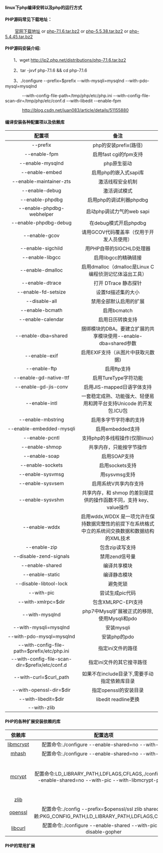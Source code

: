 #### linux下php编译安转以及php的运行方式

#### PHP源码常见下载地址：

&emsp;&emsp; [官网下载地址](http://php.net/downloads.php) or [php-7.1.6.tar.bz2](http://jp2.php.net/distributions/php-7.1.6.tar.bz2) or [php-5.5.38.tar.bz2](http://jp2.php.net/distributions/php-5.5.38.tar.bz2) or [php-5.4.45.tar.bz2](http://jp2.php.net/distributions/php-5.4.45.tar.bz2)

#### PHP源码安装介绍:

&emsp;&emsp;1、wget http://jp2.php.net/distributions/php-7.1.6.tar.bz2

&emsp;&emsp;2、tar -jxvf php-7.1.6 && cd php-7.1.6

&emsp;&emsp;3、./configure --prefix=$prefix --with-mysqli=mysqlnd --with-pdo-mysql=mysqlnd 

&emsp;&emsp;&emsp;&emsp;--with-config-file-path=/tmp/php/etc/php.ini --with-config-file-scan-dir=/tmp/php/etc/conf.d --with-libedit --enable-fpm

&emsp;&emsp;&emsp;&emsp;http://blog.csdn.net/juan083/article/details/51155880


#### 编译安装各种配置项以及依赖库

| 配置项 |备注|
|:--------:|:-------:|
|--prefix|php的安装prefix(路径)|
|--enable-fpm|启用fast cgi的fpm支持|
|--enable-mysqlnd|php原生驱动|
|--enable-embed|启用php的嵌入式sapi库|
|--enable-maintainer-zts|激活线程安全机制|
|--enable-debug|激活调试模式|
|--enable-phpdbg|启用php的调试利器phpdbg|
|--enable-phpdbg-webhelper|启动php调试力气的web sapi|
|--enable-phpdbg-debug|在debug模式开启phpdbg|
|--enable-gcov|请用GCOV代码覆盖率（仅用于开发人员使用）|
|--enable-sigchild|用PHP自带的SIGCHLD处理器|
|--enable-libgcc|启用libgcc的精确链接|
|--enable-dmalloc|启用dmalloc（dmalloc是Linux C编程侦测记忆体溢出工具）|
|--enable-dtrace| 打开 DTrace 静态探针|
|--enable-fd-setsize|设置fd描述集的大小|
|--disable-all|禁用全部默认启用的扩展|
|--enable-bcmath|启用bcmatch|
|--enable-calendar|启用日历转换支持|
|--enable-dba=shared|捆绑模块的DBA。要建立扩展的共享模块使用--enable-dba=shared参数|
|--enable-exif|启用EXIF支持（从图片中获取元数据)|
|--enable-ftp|启用ftp支持|
|--enable-gd-native-ttf|启用TureType字符功能|
|--enable-gd-jis-conv|启用JIS-mapped日语字体支持|
|--enable-intl|一套稳定成熟、功能强大、轻便易用和跨平台支持Unicode 的开发包.ICU包|
|--enable-mbstring|启用多字节字符串的支持|
|--enable-embedded-mysqli|启用embedded支持|
|--enable-pcntl|支持php的多线程操作(仅限linux)|
|--enable-shmop|共享内存，只能按字节操作|
|--enable-soap|启用SOAP支持|
|--enable-sockets|启用sockets支持|
|--enable-sysvmsg|用sysvmsg支持|
|--enable-sysvsem|启用系统V共享内存支持|
|--enable-sysvshm|共享内存，和 shmop 的差别是提供的操作函数不同，支持 key、value操作|
|--enable-wddx|启用wddx,WDDX 是一项允许在保持数据完整性的前提下在系统格式中立的系统间交换数据和数据结构的XML技术|
|--enable-zip|包含zip读写支持|
|--disable-zend-signals|禁用zend信号量|
|--enable-shared|编译共享模块|
|--enable-static|编译静态模块|
|--disable-libtool-lock |避免死锁|
|--with-pic | 尝试生成pic代码|
|--with-xmlrpc=$dir|包含XMLRPC-EPI支持|
|--with-mysqlnd|php7中Mysql扩展被正式的移除,使用Mysqli和pdo|
|--with-mysqli=mysqlnd|安装mysqli|
|--with-pdo-mysql=mysqlnd|安装php的pdo|
|--with-config-file-path=$prefix/etc/php.ini|指定ini文件的路径|
|--with-config-file-scan-dir=$prefix/etc/conf.d|指定ini文件的其它搜寻路径|
|--with-curl=$curl_path|如果不在include目录下,需要手动指定依赖库目录|
|--with-openssl-dir=$dir|指定openssl的安装目录|
|--with-libedit=$dir|libedit readline更换|
|--with-zlib||

#### PHP的各种扩展安装依赖的库
|依赖库|配置选项|备注|
|:-------:|:-------:|:-------:|
|[libmcrypt](ftp://mcrypt.hellug.gr/pub/crypto/mcrypt/libmcrypt/libmcrypt-2.5.7.tar.gz)|配置命令:./configure --enable-shared=no --with-pic|[网址](http://mcrypt.hellug.gr/lib/)|
|[mhash](https://jaist.dl.sourceforge.net/project/mhash/mhash/0.9.9.9/mhash-0.9.9.9.tar.bz2)|配置命令:./configure --enable-shared=no --with-pic|
|[mcrypt](http://iweb.dl.sourceforge.net/project/mcrypt/MCrypt/2.6.8/mcrypt-2.6.8.tar.gz)|配置命令:LD_LIBRARY_PATH,LDFLAGS,CFLAGS,./configure --enable-shared=no --with-pic --with-libmcrypt-prefix|依赖libmcrypt和mhash,mac中#include<malloc.h>需要改为#include<sys/malloc.h>|
|[zlib](https://jaist.dl.sourceforge.net/project/libpng/zlib/1.2.11/zlib-1.2.11.tar.gz)||[官网](http://www.zlib.net/)|
|[openssl](http://www.openssl.org/source/openssl-1.0.2h.tar.gz)|配置命令:./config --prefix=$openssl/ssl zlib shared,依赖:PKG_CONFIG_PATH,LD_LIBRARY_PATH,LDFLAGS,CFLAGS|依赖zlib|
|[libcurl](https://curl.haxx.se/download/curl-7.54.0.tar.bz2)|配置命令:./configure --enable-shared --with-pic --disable-gopher|依赖[openssl](http://www.openssl.org/source/openssl-1.0.2h.tar.gz)|

#### PHP的常用扩展
